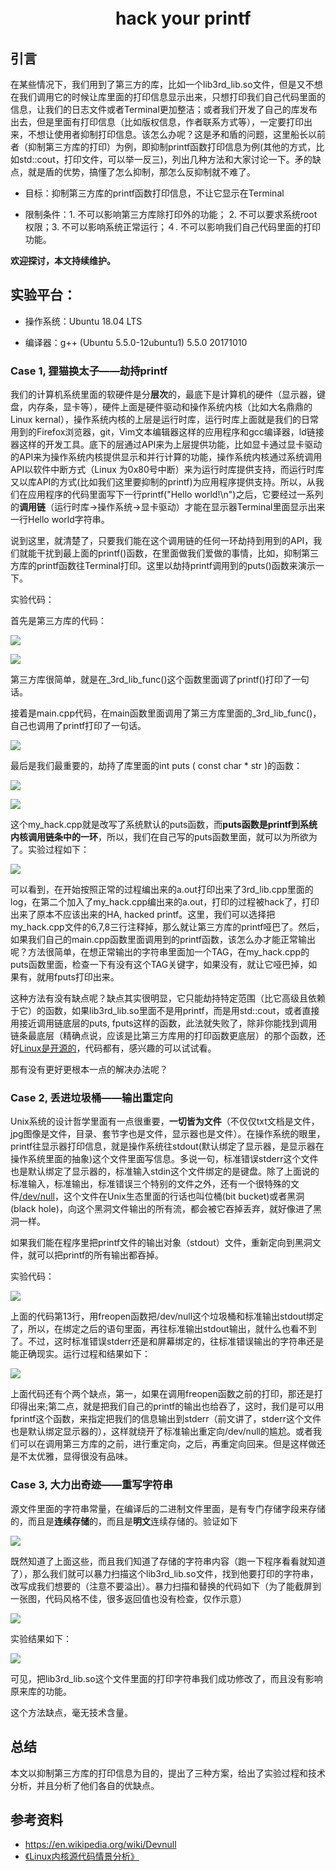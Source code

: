 # 　　　　　　hack your printf
## 引言
在某些情况下，我们用到了第三方的库，比如一个lib3rd_lib.so文件，但是又不想在我们调用它的时候让库里面的打印信息显示出来，只想打印我们自己代码里面的信息，让我们的日志文件或者Terminal更加整洁；或者我们开发了自己的库发布出去，但是里面有打印信息（比如版权信息，作者联系方式等），一定要打印出来，不想让使用者抑制打印信息。该怎么办呢？这是矛和盾的问题，这里船长以前者（抑制第三方库的打印）为例，即抑制printf函数打印信息为例(其他的方式，比如std::cout，打印文件，可以举一反三)，列出几种方法和大家讨论一下。矛的缺点，就是盾的优势，搞懂了怎么抑制，那怎么反抑制就不难了。

+ 目标：抑制第三方库的printf函数打印信息，不让它显示在Terminal

+ 限制条件：1. 不可以影响第三方库除打印外的功能； 2. 不可以要求系统root权限；3. 不可以影响系统正常运行；４. 不可以影响我们自己代码里面的打印功能。

**欢迎探讨，本文持续维护。**

## 实验平台：

+ 操作系统：Ubuntu 18.04 LTS

+ 编译器：g++ (Ubuntu 5.5.0-12ubuntu1) 5.5.0 20171010

### Case 1, 狸猫换太子——劫持printf

我们的计算机系统里面的软硬件是分**层次**的，最底下是计算机的硬件（显示器，键盘，内存条，显卡等），硬件上面是硬件驱动和操作系统内核（比如大名鼎鼎的Linux kernal），操作系统内核的上层是运行时库，运行时库上面就是我们的日常用到的Firefox浏览器，git，Vim文本编辑器这样的应用程序和gcc编译器，ld链接器这样的开发工具。底下的层通过API来为上层提供功能，比如显卡通过显卡驱动的API来为操作系统内核提供显示和并行计算的功能，操作系统内核通过系统调用API以软件中断方式（Linux 为0x80号中断）来为运行时库提供支持，而运行时库又以库API的方式(比如我们这里要抑制的printf)为应用程序提供支持。所以，从我们在应用程序的代码里面写下一行printf("Hello world!\n")之后，它要经过一系列的**调用链**（运行时库->操作系统->显卡驱动）才能在显示器Terminal里面显示出来一行Hello world字符串。

说到这里，就清楚了，只要我们能在这个调用链的任何一环劫持到用到的API，我们就能干扰到最上面的printf()函数，在里面做我们爱做的事情，比如，抑制第三方库的printf函数往Terminal打印。这里以劫持printf调用到的puts()函数来演示一下。

实验代码：

首先是第三方库的代码：

![](images/20-30-03.png)

![](images/20-31-42.png)

第三方库很简单，就是在_3rd_lib_func()这个函数里面调了printf()打印了一句话。

接着是main.cpp代码，在main函数里面调用了第三方库里面的_3rd_lib_func()，自己也调用了printf打印了一句话。

![](images/20-36-09.png)

最后是我们最重要的，劫持了库里面的int puts ( const char * str )的函数：

![](images/20-39-19.png)

![](images/20-40-08.png)

这个my_hack.cpp就是改写了系统默认的puts函数，而**puts函数是printf到系统内核调用链条中的一环**，所以，我们在自己写的puts函数里面，就可以为所欲为了。实验过程如下：

![](images/20-55-24.png)

可以看到，在开始按照正常的过程编出来的a.out打印出来了3rd_lib.cpp里面的log，在第二个加入了my_hack.cpp编出来的a.out，打印的过程被hack了，打印出来了原本不应该出来的HA, hacked printf。这里，我们可以选择把my_hack.cpp文件的6,7,8三行注释掉，那么就让第三方库的printf哑巴了。然后，如果我们自己的main.cpp函数里面调用到的printf函数，该怎么办才能正常输出呢？方法很简单，在想正常输出的字符串里面加一个TAG，在my_hack.cpp的puts函数里面，检查一下有没有这个TAG关键字，如果没有，就让它哑巴掉，如果有，就用fputs打印出来。

这种方法有没有缺点呢？缺点其实很明显，它只能劫持特定范围（比它高级且依赖于它）的函数，如果lib3rd_lib.so里面不是用printf，而是用std::cout，或者直接用接近调用链底层的puts, fputs这样的函数，此法就失败了，除非你能找到调用链条最底层（精确点说，应该是比第三方库用的打印函数更底层）的那个函数，还好[Linux是开源的](https://book.douban.com/subject/1231584/)，代码都有，感兴趣的可以试试看。

那有没有更好更根本一点的解决办法呢？

### Case 2, 丢进垃圾桶——输出重定向

Unix系统的设计哲学里面有一点很重要，**一切皆为文件**（不仅仅txt文档是文件，jpg图像是文件，目录、套节字也是文件，显示器也是文件）。在操作系统的眼里，printf往显示器打印信息，就是操作系统往stdout(默认绑定了显示器，是显示器在操作系统里面的抽象)这个文件里面写信息。多说一句，标准错误stderr这个文件也是默认绑定了显示器的，标准输入stdin这个文件绑定的是键盘。除了上面说的标准输入，标准输出，标准错误三个特别的文件之外，还有一个很特殊的文件[/dev/null](https://en.wikipedia.org/wiki/Devnull)，这个文件在Unix生态里面的行话也叫位桶(bit bucket)或者黑洞(black hole)，向这个黑洞文件输出的所有流，都会被它吞掉丢弃，就好像进了黑洞一样。

如果我们能在程序里把printf文件的输出对象（stdout）文件，重新定向到黑洞文件，就可以把printf的所有输出都吞掉。

实验代码：

![](images/21-18-07.png)

上面的代码第13行，用freopen函数把/dev/null这个垃圾桶和标准输出stdout绑定了，所以，在绑定之后的语句里面，再往标准输出stdout输出，就什么也看不到了。不过，这时标准错误stderr还是和屏幕绑定的，往标准错误输出的字符串还是能正确现实。运行过程和结果如下：

![](images/21-22-58.png)

上面代码还有个两个缺点，第一，如果在调用freopen函数之前的打印，那还是打印得出来;第二点，就是把我们自己的printf的输出也给吞了，这时，我们是可以用fprintf这个函数，来指定把我们的信息输出到stderr（前文讲了，stderr这个文件也是默认绑定显示器的），这样就绕开了标准输出重定向/dev/null的尴尬。或者我们可以在调用第三方库的之前，进行重定向，之后，再重定向回来。但是这样做还是不太优雅，显得很没有品味。



### Case 3, 大力出奇迹——重写字符串

源文件里面的字符串常量，在编译后的二进制文件里面，是有专门存储字段来存储的，而且是**连续存储**的，而且是**明文**连续存储的。验证如下

![](images/21-56-03.png)

既然知道了上面这些，而且我们知道了存储的字符串内容（跑一下程序看看就知道了），那么我们就可以暴力扫描这个lib3rd_lib.so文件，找到他要打印的字符串，改写成我们想要的（注意不要溢出）。暴力扫描和替换的代码如下（为了能截屏到一张图，代码风格不佳，很多返回值也没有检查，仅作示意）

![](images/10-52-53.png)

实验结果如下：

![](images/22-09-21.png)

可见，把lib3rd_lib.so这个文件里面的打印字符串我们成功修改了，而且没有影响原来库的功能。

这个方法缺点，毫无技术含量。

## 总结

本文以抑制第三方库的打印信息为目的，提出了三种方案，给出了实验过程和技术分析，并且分析了他们各自的优缺点。

## 参考资料
+ https://en.wikipedia.org/wiki/Devnull
+ [《Linux内核源代码情景分析》](https://book.douban.com/subject/1231584/)
